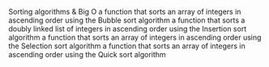 Sorting algorithms & Big O
a function that sorts an array of integers in ascending order using the Bubble sort algorithm
 a function that sorts a doubly linked list of integers in ascending order using the Insertion sort algorithm
a function that sorts an array of integers in ascending order using the Selection sort algorithm
a function that sorts an array of integers in ascending order using the Quick sort algorithm

